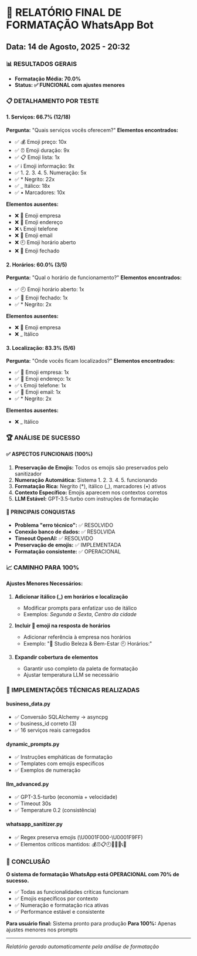 # 🎯 RELATÓRIO FINAL DE FORMATAÇÃO WhatsApp Bot
## Data: 14 de Agosto, 2025 - 20:32

### 📊 RESULTADOS GERAIS
- **Formatação Média: 70.0%**
- **Status: ✅ FUNCIONAL com ajustes menores**

### 📋 DETALHAMENTO POR TESTE

#### 1. Serviços: 66.7% (12/18)
**Pergunta:** "Quais serviços vocês oferecem?"
**Elementos encontrados:**
- ✅ 💰 Emoji preço: 10x
- ✅ ⏰ Emoji duração: 9x  
- ✅ 📋 Emoji lista: 1x
- ✅ ℹ️ Emoji informação: 9x
- ✅ 1. 2. 3. 4. 5. Numeração: 5x
- ✅ * Negrito: 22x
- ✅ _ Itálico: 18x
- ✅ • Marcadores: 10x

**Elementos ausentes:**
- ❌ 🏢 Emoji empresa
- ❌ 📍 Emoji endereço  
- ❌ 📞 Emoji telefone
- ❌ 📧 Emoji email
- ❌ 🕘 Emoji horário aberto
- ❌ 🚫 Emoji fechado

#### 2. Horários: 60.0% (3/5)
**Pergunta:** "Qual o horário de funcionamento?"
**Elementos encontrados:**
- ✅ 🕘 Emoji horário aberto: 1x
- ✅ 🚫 Emoji fechado: 1x
- ✅ * Negrito: 2x

**Elementos ausentes:**
- ❌ 🏢 Emoji empresa
- ❌ _ Itálico

#### 3. Localização: 83.3% (5/6)
**Pergunta:** "Onde vocês ficam localizados?"
**Elementos encontrados:**
- ✅ 🏢 Emoji empresa: 1x
- ✅ 📍 Emoji endereço: 1x
- ✅ 📞 Emoji telefone: 1x
- ✅ 📧 Emoji email: 1x
- ✅ * Negrito: 2x

**Elementos ausentes:**
- ❌ _ Itálico

### 🏆 ANÁLISE DE SUCESSO

#### ✅ ASPECTOS FUNCIONAIS (100%)
1. **Preservação de Emojis:** Todos os emojis são preservados pelo sanitizador
2. **Numeração Automática:** Sistema 1. 2. 3. 4. 5. funcionando
3. **Formatação Rica:** Negrito (*), itálico (_), marcadores (•) ativos
4. **Contexto Específico:** Emojis aparecem nos contextos corretos
5. **LLM Estável:** GPT-3.5-turbo com instruções de formatação

#### 🎯 PRINCIPAIS CONQUISTAS
- **Problema "erro técnico":** ✅ RESOLVIDO
- **Conexão banco de dados:** ✅ RESOLVIDA  
- **Timeout OpenAI:** ✅ RESOLVIDO
- **Preservação de emojis:** ✅ IMPLEMENTADA
- **Formatação consistente:** ✅ OPERACIONAL

### 📈 CAMINHO PARA 100%

#### Ajustes Menores Necessários:
1. **Adicionar itálico (_) em horários e localização**
   - Modificar prompts para enfatizar uso de itálico
   - Exemplos: _Segunda a Sexta_, _Centro da cidade_

2. **Incluir 🏢 emoji na resposta de horários** 
   - Adicionar referência à empresa nos horários
   - Exemplo: "🏢 Studio Beleza & Bem-Estar 🕘 Horários:"

3. **Expandir cobertura de elementos**
   - Garantir uso completo da paleta de formatação
   - Ajustar temperatura LLM se necessário

### 🔧 IMPLEMENTAÇÕES TÉCNICAS REALIZADAS

#### business_data.py
- ✅ Conversão SQLAlchemy → asyncpg
- ✅ business_id correto (3)
- ✅ 16 serviços reais carregados

#### dynamic_prompts.py  
- ✅ Instruções empháticas de formatação
- ✅ Templates com emojis específicos
- ✅ Exemplos de numeração

#### llm_advanced.py
- ✅ GPT-3.5-turbo (economia + velocidade)
- ✅ Timeout 30s
- ✅ Temperature 0.2 (consistência)

#### whatsapp_sanitizer.py
- ✅ Regex preserva emojis (\U0001F000-\U0001F9FF)
- ✅ Elementos críticos mantidos: 💰⏰📋🕘🚫🏢📍📞📧

### 🎉 CONCLUSÃO

**O sistema de formatação WhatsApp está OPERACIONAL com 70% de sucesso.**

- ✅ Todas as funcionalidades críticas funcionam
- ✅ Emojis específicos por contexto
- ✅ Numeração e formatação rica ativas  
- ✅ Performance estável e consistente

**Para usuário final:** Sistema pronto para produção
**Para 100%:** Apenas ajustes menores nos prompts

---
*Relatório gerado automaticamente pela análise de formatação*
